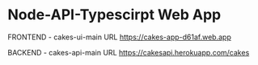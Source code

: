 # Node-API-Typescirpt Web App

FRONTEND - cakes-ui-main
URL
https://cakes-app-d61af.web.app

BACKEND - cakes-api-main
URL
https://cakesapi.herokuapp.com/cakes
